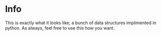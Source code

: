 # Info

This is exactly what it looks like; a bunch of data structures implimented in python.
As always, feel free to use this how you want.

